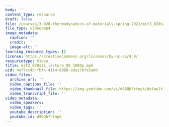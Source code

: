 ```yaml
---
body: ''
content_type: resource
draft: false
file: /courses/3-020-thermodynamics-of-materials-spring-2021/mit3_020s21_lecture_08_1080p_360p_16_9.mp4
file_type: video/mp4
image_metadata:
  caption: ''
  credit: ''
  image-alt: ''
learning_resource_types: []
license: https://creativecommons.org/licenses/by-nc-sa/4.0/
resourcetype: Video
title: mit3_020s21_lecture_08_1080p.mp4
uid: 4ef7cc4b-fbf4-4114-8088-ada17bfe5a0d
video_files:
  archive_url: ''
  video_captions_file: ''
  video_thumbnail_file: https://img.youtube.com/vi/d9BQh7rtmpk/default.jpg
  video_transcript_file: ''
video_metadata:
  video_speakers: ''
  video_tags: ''
  youtube_description: ''
  youtube_id: d9BQh7rtmpk
---
```

